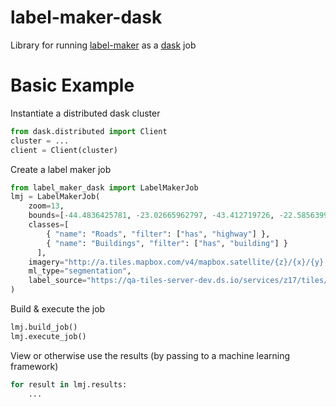 # label-maker-dask

Library for running [label-maker](https://github.com/developmentseed/label-maker/) as a [dask](https://dask.org/) job

# Basic Example

Instantiate a distributed dask cluster
```python
from dask.distributed import Client
cluster = ...
client = Client(cluster)
```

Create a label maker job
```python
from label_maker_dask import LabelMakerJob
lmj = LabelMakerJob(
    zoom=13,
    bounds=[-44.4836425781, -23.02665962797, -43.412719726, -22.58563990165],
    classes=[
        { "name": "Roads", "filter": ["has", "highway"] },
        { "name": "Buildings", "filter": ["has", "building"] }
      ],
    imagery="http://a.tiles.mapbox.com/v4/mapbox.satellite/{z}/{x}/{y}.jpg?access_token=ACCESS_TOKEN",
    ml_type="segmentation",
    label_source="https://qa-tiles-server-dev.ds.io/services/z17/tiles/{z}/{x}/{y}.pbf"
)
```

Build & execute the job
```python
lmj.build_job()
lmj.execute_job()
```

View or otherwise use the results (by passing to a machine learning framework)
```python
for result in lmj.results:
    ...
```